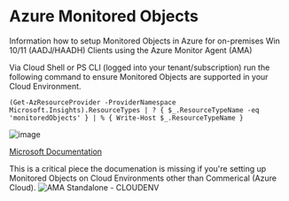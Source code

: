 # Azure Monitored Objects
Information how to setup Monitored Objects in Azure for on-premises Win 10/11 (AADJ/HAADH) Clients using the Azure Monitor Agent (AMA)

Via Cloud Shell or PS CLI (logged into your tenant/subscription) run the following command to ensure Monitored Objects are supported in your Cloud Environment.

```console
(Get-AzResourceProvider -ProviderNamespace Microsoft.Insights).ResourceTypes | ? { $_.ResourceTypeName -eq 'monitoredObjects' } | % { Write-Host $_.ResourceTypeName }
```
![image](https://github.com/dcodev1702/azure_monitoredObjects/assets/32214072/477ba43c-0cfa-49e5-b0dd-454099d292b0)

[Microsoft Documentation](https://learn.microsoft.com/en-us/azure/azure-monitor/agents/azure-monitor-agent-windows-client)

This is a critical piece the documenation is missing if you're setting up Monitored Objects on Cloud Environments other than Commerical (Azure Cloud).
![AMA Standalone - CLOUDENV](https://github.com/dcodev1702/azure_monitoredObjects/assets/32214072/779718d0-d3b7-452c-9e6d-6ed95f0d7013)
